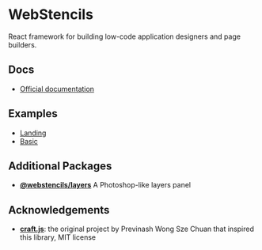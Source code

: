 # WebStencils

React framework for building low-code application designers and page builders.

## Docs

- [Official documentation](https://denysvuika.github.io/handicraft)

## Examples

- [Landing](https://github.com/DenysVuika/handicraft/tree/main/examples/landing)
- [Basic](https://github.com/DenysVuika/handicraft/tree/main/examples/basic)

## Additional Packages

- **[@webstencils/layers](https://github.com/webstencils/core/tree/develop/packages/layers)** A Photoshop-like layers panel

## Acknowledgements

- **[craft.js](https://github.com/prevwong/craft.js)**: the original project by Previnash Wong Sze Chuan that inspired this library, MIT license
